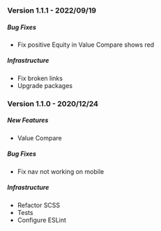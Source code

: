 ### Version 1.1.1 - 2022/09/19

##### Bug Fixes

- Fix positive Equity in Value Compare shows red

##### Infrastructure

- Fix broken links
- Upgrade packages

### Version 1.1.0 - 2020/12/24

##### New Features

- Value Compare

##### Bug Fixes

- Fix nav not working on mobile

##### Infrastructure

- Refactor SCSS
- Tests
- Configure ESLint
